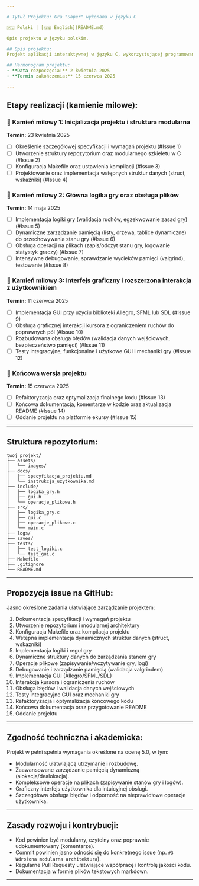 ```yaml
---

# Tytuł Projektu: Gra "Saper" wykonana w języku C

🇵🇱 Polski | [🇬🇧 English](README.md)

Opis projektu w języku polskim.

## Opis projektu:
Projekt aplikacji interaktywnej w języku C, wykorzystującej programowanie niskopoziomowe, z modularną strukturą kodu, dynamicznym zarządzaniem pamięcią, kompleksową obsługą błędów oraz graficznym interfejsem użytkownika. Projekt spełnia wymagania zaliczenia na ocenę 5.0, w tym operacje na plikach, efektywne użycie wskaźników i struktur danych oraz intuicyjną obsługę graficzną.

## Harmonogram projektu:
- **Data rozpoczęcia:** 2 kwietnia 2025  
- **Termin zakończenia:** 15 czerwca 2025

---
```


## Etapy realizacji (kamienie milowe):

### 🚩 Kamień milowy 1: Inicjalizacja projektu i struktura modularna
**Termin:** 23 kwietnia 2025
- [ ] Określenie szczegółowej specyfikacji i wymagań projektu (#Issue 1)
- [ ] Utworzenie struktury repozytorium oraz modularnego szkieletu w C (#Issue 2)
- [ ] Konfiguracja Makefile oraz ustawienia kompilacji (#Issue 3)
- [ ] Projektowanie oraz implementacja wstępnych struktur danych (struct, wskaźniki) (#Issue 4)

### 🚩 Kamień milowy 2: Główna logika gry oraz obsługa plików
**Termin:** 14 maja 2025
- [ ] Implementacja logiki gry (walidacja ruchów, egzekwowanie zasad gry) (#Issue 5)
- [ ] Dynamiczne zarządzanie pamięcią (listy, drzewa, tablice dynamiczne) do przechowywania stanu gry (#Issue 6)
- [ ] Obsługa operacji na plikach (zapis/odczyt stanu gry, logowanie statystyk graczy) (#Issue 7)
- [ ] Intensywne debugowanie, sprawdzanie wycieków pamięci (valgrind), testowanie (#Issue 8)

### 🚩 Kamień milowy 3: Interfejs graficzny i rozszerzona interakcja z użytkownikiem
**Termin:** 11 czerwca 2025
- [ ] Implementacja GUI przy użyciu biblioteki Allegro, SFML lub SDL (#Issue 9)
- [ ] Obsługa graficznej interakcji kursora z ograniczeniem ruchów do poprawnych pól (#Issue 10)
- [ ] Rozbudowana obsługa błędów (walidacja danych wejściowych, bezpieczeństwo pamięci) (#Issue 11)
- [ ] Testy integracyjne, funkcjonalne i użytkowe GUI i mechaniki gry (#Issue 12)

### 🚩 Końcowa wersja projektu
**Termin:** 15 czerwca 2025
- [ ] Refaktoryzacja oraz optymalizacja finalnego kodu (#Issue 13)
- [ ] Końcowa dokumentacja, komentarze w kodzie oraz aktualizacja README (#Issue 14)
- [ ] Oddanie projektu na platformie ekursy (#Issue 15)

---

## Struktura repozytorium:
```
twoj_projekt/
├── assets/
│   └── images/
├── docs/
│   ├── specyfikacja_projektu.md
│   └── instrukcja_uzytkownika.md
├── include/
│   ├── logika_gry.h
│   ├── gui.h
│   └── operacje_plikowe.h
├── src/
│   ├── logika_gry.c
│   ├── gui.c
│   ├── operacje_plikowe.c
│   └── main.c
├── logs/
├── saves/
├── tests/
│   ├── test_logiki.c
│   └── test_gui.c
├── Makefile
├── .gitignore
└── README.md
```

---

## Propozycja issue na GitHub:
Jasno określone zadania ułatwiające zarządzanie projektem:

1. Dokumentacja specyfikacji i wymagań projektu
2. Utworzenie repozytorium i modularnej architektury
3. Konfiguracja Makefile oraz kompilacja projektu
4. Wstępna implementacja dynamicznych struktur danych (struct, wskaźniki)
5. Implementacja logiki i reguł gry
6. Dynamiczne struktury danych do zarządzania stanem gry
7. Operacje plikowe (zapisywanie/wczytywanie gry, logi)
8. Debugowanie i zarządzanie pamięcią (walidacja valgrindem)
9. Implementacja GUI (Allegro/SFML/SDL)
10. Interakcja kursora i ograniczenia ruchów
11. Obsługa błędów i walidacja danych wejściowych
12. Testy integracyjne GUI oraz mechaniki gry
13. Refaktoryzacja i optymalizacja końcowego kodu
14. Końcowa dokumentacja oraz przygotowanie README
15. Oddanie projektu 

---

## Zgodność techniczna i akademicka:
Projekt w pełni spełnia wymagania określone na ocenę 5.0, w tym:

- Modularność ułatwiającą utrzymanie i rozbudowę.
- Zaawansowane zarządzanie pamięcią dynamiczną (alokacja/dealokacja).
- Kompleksowe operacje na plikach (zapisywanie stanów gry i logów).
- Graficzny interfejs użytkownika dla intuicyjnej obsługi.
- Szczegółowa obsługa błędów i odporność na nieprawidłowe operacje użytkownika.

---

## Zasady rozwoju i kontrybucji:
- Kod powinien być modularny, czytelny oraz poprawnie udokumentowany (komentarze).
- Commit powinien jasno odnosić się do konkretnego issue (np. `#3 Wdrożona modularna architektura`).
- Regularne Pull Requesty ułatwiające współpracę i kontrolę jakości kodu.
- Dokumentacja w formie plików tekstowych markdown.

---
